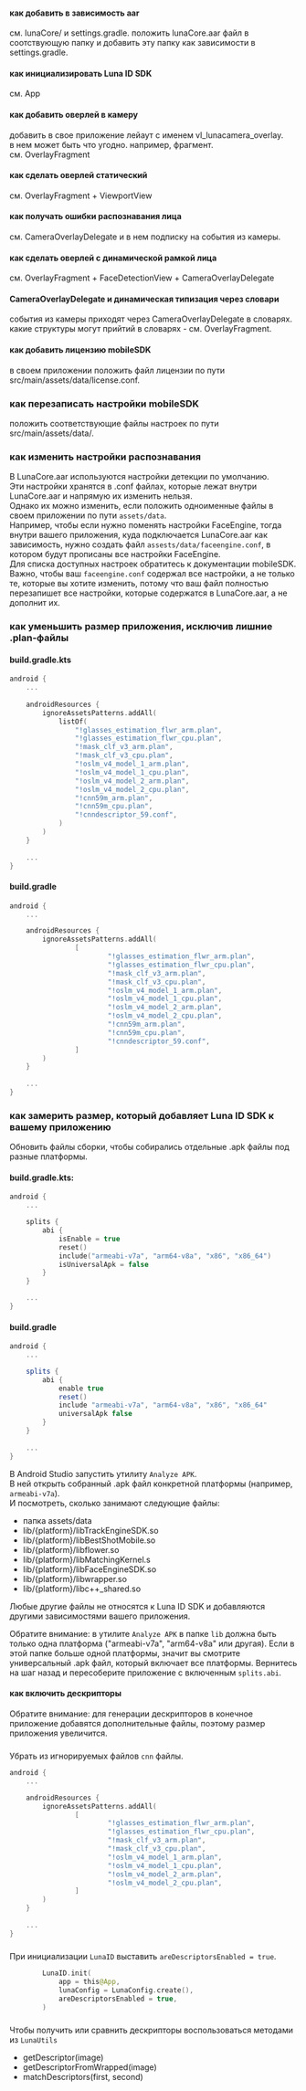 

#### как добавить в зависимость aar
см. lunaCore/ и settings.gradle.
положить lunaCore.aar файл в соотствующую папку и добавить эту папку как зависимости в settings.gradle.


#### как инициализировать Luna ID SDK
см. App


#### как добавить оверлей в камеру
добавить в свое приложение лейаут с именем vl_lunacamera_overlay.  
в нем может быть что угодно. например, фрагмент.  
см. OverlayFragment


#### как сделать оверлей статический
см. OverlayFragment + ViewportView


#### как получать ошибки распознавания лица
см. CameraOverlayDelegate и в нем подписку на события из камеры.


#### как сделать оверлей с динамической рамкой лица
см. OverlayFragment + FaceDetectionView + CameraOverlayDelegate


#### CameraOverlayDelegate и динамическая типизация через словари
события из камеры приходят через CameraOverlayDelegate в словарях.  
какие структуры могут прийтий в словарях - см. OverlayFragment.  
 

#### как добавить лицензию mobileSDK
в своем приложении положить файл лицензии по пути src/main/assets/data/license.conf.  


### как перезаписать настройки mobileSDK
положить соответствующие файлы настроек по пути src/main/assets/data/.  


### как изменить настройки распознавания

В LunaCore.aar используются настройки детекции по умолчанию.  
Эти настройки хранятся в .conf файлах, которые лежат внутри LunaCore.aar и напрямую их изменить нельзя.  
Однако их можно изменить, если положить одноименные файлы в своем приложении по пути `assets/data`.  
Например, чтобы если нужно поменять настройки FaceEngine, тогда внутри вашего приложения, куда подключается LunaCore.aar как зависимость, нужно создать файл `assests/data/faceengine.conf`, в котором будут прописаны все настройки FaceEngine.  
Для списка доступных настроек обратитесь к документации mobileSDK.  
Важно, чтобы ваш `faceengine.conf` содержал все настройки, а не только те, которые вы хотите изменить, потому что ваш файл полностью перезапишет все настройки, которые содержатся в LunaCore.aar, а не дополнит их.

### как уменьшить размер приложения, исключив лишние .plan-файлы

#### build.gradle.kts

```kotlin
android {
    ...
    
    androidResources {
        ignoreAssetsPatterns.addAll(
            listOf(
                "!glasses_estimation_flwr_arm.plan",
                "!glasses_estimation_flwr_cpu.plan",
                "!mask_clf_v3_arm.plan",
                "!mask_clf_v3_cpu.plan",
                "!oslm_v4_model_1_arm.plan",
                "!oslm_v4_model_1_cpu.plan",
                "!oslm_v4_model_2_arm.plan",
                "!oslm_v4_model_2_cpu.plan",
                "!cnn59m_arm.plan",
                "!cnn59m_cpu.plan",
                "!cnndescriptor_59.conf",
            )
        )
    }
    
    ...
}
```

#### build.gradle

```kotlin
android {
    ...

    androidResources {
        ignoreAssetsPatterns.addAll(
                [
                        "!glasses_estimation_flwr_arm.plan",
                        "!glasses_estimation_flwr_cpu.plan",
                        "!mask_clf_v3_arm.plan",
                        "!mask_clf_v3_cpu.plan",
                        "!oslm_v4_model_1_arm.plan",
                        "!oslm_v4_model_1_cpu.plan",
                        "!oslm_v4_model_2_arm.plan",
                        "!oslm_v4_model_2_cpu.plan",
                        "!cnn59m_arm.plan",
                        "!cnn59m_cpu.plan",
                        "!cnndescriptor_59.conf",
                ]
        )
    }
    
    ...
}
```

### как замерить размер, который добавляет Luna ID SDK к вашему приложению

Обновить файлы сборки, чтобы собирались отдельные .apk файлы под разные платформы.  

#### build.gradle.kts:

```kotlin
android {
    ...

    splits {
        abi {
            isEnable = true
            reset()
            include("armeabi-v7a", "arm64-v8a", "x86", "x86_64")
            isUniversalApk = false
        }
    }

    ...
}
```

#### build.gradle
```groovy
android {
    ...

    splits {
        abi {
            enable true
            reset()
            include "armeabi-v7a", "arm64-v8a", "x86", "x86_64"
            universalApk false
        }
    }
    
    ...
}
```

В Android Studio запустить утилиту `Analyze APK`.  
В ней открыть собранный .apk файл конкретной платформы (например, `armeabi-v7a`).  
И посмотреть, сколько занимают следующие файлы:

  * папка assets/data
  * lib/{platform}/libTrackEngineSDK.so
  * lib/{platform}/libBestShotMobile.so
  * lib/{platform}/libflower.so
  * lib/{platform}/libMatchingKernel.s
  * lib/{platform}/libFaceEngineSDK.so
  * lib/{platform}/libwrapper.so
  * lib/{platform}/libc++_shared.so

Любые другие файлы не относятся к Luna ID SDK и добавляются другими зависимостями вашего приложения.  

Обратите внимание: в утилите `Analyze APK` в папке `lib` должна быть только одна платформа ("armeabi-v7a", "arm64-v8a" или другая). Если в этой папке больше одной платформы, значит вы смотрите универсальный .apk файл, который включает все платформы. Вернитесь на шаг назад и пересоберите приложение с включенным `splits.abi`.  


#### как включить дескрипторы

Обратите внимание: для генерации дескрипторов в конечное приложение добавятся дополнительные файлы, поэтому размер приложения увеличится.

##### 
Убрать из игнорируемых файлов `cnn` файлы.

```kotlin
android {
    ...

    androidResources {
        ignoreAssetsPatterns.addAll(
                [
                        "!glasses_estimation_flwr_arm.plan",
                        "!glasses_estimation_flwr_cpu.plan",
                        "!mask_clf_v3_arm.plan",
                        "!mask_clf_v3_cpu.plan",
                        "!oslm_v4_model_1_arm.plan",
                        "!oslm_v4_model_1_cpu.plan",
                        "!oslm_v4_model_2_arm.plan",
                        "!oslm_v4_model_2_cpu.plan",
                ]
        )
    }
    
    ...
}
```

#####
При инициализации `LunaID` выставить `areDescriptorsEnabled = true`.

```kotlin
        LunaID.init(
            app = this@App,
            lunaConfig = LunaConfig.create(),
            areDescriptorsEnabled = true,
        )
```

#####
Чтобы получить или сравнить дескрипторы воспользоваться методами из `LunaUtils` 

* getDescriptor(image)
* getDescriptorFromWrapped(image)
* matchDescriptors(first, second)
